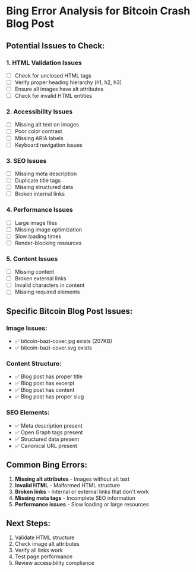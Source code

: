 # Bing Error Analysis for Bitcoin Crash Blog Post

## Potential Issues to Check:

### 1. HTML Validation Issues
- [ ] Check for unclosed HTML tags
- [ ] Verify proper heading hierarchy (h1, h2, h3)
- [ ] Ensure all images have alt attributes
- [ ] Check for invalid HTML entities

### 2. Accessibility Issues
- [ ] Missing alt text on images
- [ ] Poor color contrast
- [ ] Missing ARIA labels
- [ ] Keyboard navigation issues

### 3. SEO Issues
- [ ] Missing meta description
- [ ] Duplicate title tags
- [ ] Missing structured data
- [ ] Broken internal links

### 4. Performance Issues
- [ ] Large image files
- [ ] Missing image optimization
- [ ] Slow loading times
- [ ] Render-blocking resources

### 5. Content Issues
- [ ] Missing content
- [ ] Broken external links
- [ ] Invalid characters in content
- [ ] Missing required elements

## Specific Bitcoin Blog Post Issues:

### Image Issues:
- ✅ bitcoin-bazi-cover.jpg exists (207KB)
- ✅ bitcoin-bazi-cover.svg exists

### Content Structure:
- ✅ Blog post has proper title
- ✅ Blog post has excerpt
- ✅ Blog post has content
- ✅ Blog post has proper slug

### SEO Elements:
- ✅ Meta description present
- ✅ Open Graph tags present
- ✅ Structured data present
- ✅ Canonical URL present

## Common Bing Errors:

1. **Missing alt attributes** - Images without alt text
2. **Invalid HTML** - Malformed HTML structure
3. **Broken links** - Internal or external links that don't work
4. **Missing meta tags** - Incomplete SEO information
5. **Performance issues** - Slow loading or large resources

## Next Steps:
1. Validate HTML structure
2. Check image alt attributes
3. Verify all links work
4. Test page performance
5. Review accessibility compliance
